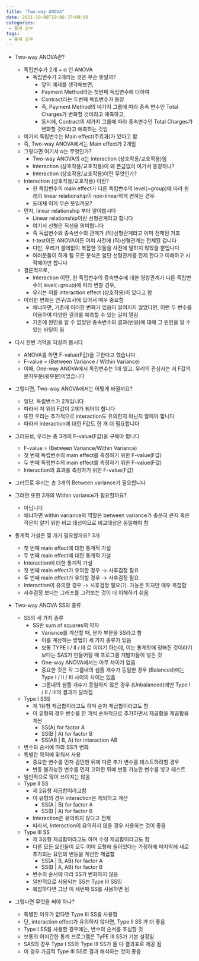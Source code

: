 ```yaml
---
title: "Two-way ANOVA"
date: 2021-10-08T19:06:37+09:00
categories:
 - 통계 공부
tags:
 - 통계 공부
---
```


- Two-way ANOVA란?
  - 독립변수가 2개 + α 인 ANOVA
    - 독립변수가 2개라는 것은 무슨 뜻일까?
      - 앞의 예제를 생각해보면,
      - Payment Method라는 첫번째 독립변수에 더하여
      - Contract라는 두번째 독립변수가 등장
      - 즉, Payment Method의 네가지 그룹에 따라 종속 변수인 Total Charges가 변화할 것이라고 예측하고,
      - 동시에, Contract의 세가지 그룹에 따라 종속변수인 Total Charges가 변화할 것이라고 예측하는 것임
   - 여기서 독립변수는 Main effect(주효과)가 있다고 함
   - 즉, Two-way ANOVA에서는 Main effect가 2개임
   - 그렇다면 여기서 α는 무엇인가?
     - Two-way ANOVA의 α는 interaction (상호작용/교호작용)임
     - Interaction (상호작용/교호작용)이 왜 뜬금없이 여기서 등장하나?
     - Interaction (상호작용/교호작용)이란 무엇인가?
   - Interaction (상호작용/교호작용) 이란?
     - 한 독립변수의 main effect가 다른 독립변수의 level(=group)에 따라 원래의 linear relationship이 non-linear하게 변하는 경우
     - 도대체 이게 무슨 뜻일까요?
   - 먼저, linear relationship 부터 알아봅시다
     - Linear relationship이란 선형관계라고 합니다
     - 여기서 선형은 직선을 의미합니다
     - 즉 독립변수와 종속변수의 관계가 (직)선형관계라고 이미 전제된 거죠
     - t-test이든 ANOVA이든 이미 사전에 (직)선형관계는 전제된 겁니다
     - 다만, 우리가 쓸데없이 복잡한 것들을 사전에 말하지 않았을 뿐입니다
     - 여러분들이 하게 될 모든 분석은 일단 선형관계를 전제 한다고 이해하고 시작해야만 합니다
   - 결론적으로,
     - Interaction 이란, 한 독립변수의 종속변수에 대한 영향관계가 다른 독립변수의 level(=group)에 따라 변할 경우,
     - 우리는 이를 interaction effect (상호작용)이 있다고 함
   - 이러한 변화는 연구/조사에 있어서 매우 중요함
     - 왜냐하면, 기존에 이러한 변화가 있음이 알려지지 않았다면, 이런 두 변수를 이용하여 다양한 결과를 예측할 수 있는 길이 열림
     - 기존에 원인을 알 수 없었던 종속변수의 결과(반응)에 대해 그 원인을 알 수 있는 바탕이 됨

- 다시 한번 기억을 되살려 봅시다
  - ANOVA를 하면 F-value(F값)을 구한다고 했습니다
  - F-value = (Between Variance / Within Variance)
  - 이때, One-way ANOVA에서 독립변수는 1개 였고, 우리의 관심사는 저 F값의 분자부분(윗부분)이었습니다
- 그렇다면, Two-way ANOVA에서는 어떻게 바뀔까요?
  - 일단, 독립변수가 2개입니다
  - 따라서 저 위의 F값이 2개가 되어야 합니다
  - 또한 우리는 추가적으로 interaction도 유의한지 아닌지 알아야 합니다
  - 따라서 interaction에 대한 F값도 한 개 더 필요합니다
- 그러므로, 우리는 총 3개의 F-value(F값)을 구해야 합니다
  - F-value = (Between Variance/Within Variance)
  - 첫 번째 독립변수의 main effect를 측정하기 위한 F-value(F값)
  - 두 번째 독립변수의 main effect를 측정하기 위한 F-value(F값)
  - Interaction의 효과를 측정하기 위한 F-value(F값)
- 그러므로 우리는 총 3개의 Between variance가 필요합니다
- 그러면 또한 3개의 Within variance가 필요할까요?
  - 아닙니다
  - 왜냐하면 within variance의 역할은 between variance가 충분히 큰지 혹은 작은지 알기 위한 비교 대상이므로 비교대상은 동일해야 함

- 통계적 가설은 몇 개가 필요할까요? 3개
  - 첫 번째 main effect에 대한 통계적 가설
  - 두 번째 main effect에 대한 통계적 가설
  - Interaction에 대한 통계적 가설
  - 첫 번째 main effect가 유의할 경우 -> 사후검정 필요
  - 두 번째 main effect가 유의할 경우 -> 사후검정 필요
  - Interaction이 유의할 경우 -> 사후검정 필요(?). 가능은 하지만 매우 복잡함
  - 사후검정 보다는 그래프를 그려보는 것이 더 이해하기 쉬움

- Two-way ANOVA SS의 종류
  - SS의 세 가지 종류
    - SS란 sum of squares의 약자
      - Variance를 계산할 때, 분자 부분을 SS라고 함
      - 이를 계산하는 방법이 세 가지 종류가 있음
      - 보통 TYPE I / II / III 로 이야기 하는데, 이는 통계학에 정해진 것이라기보다는 SAS가 만들어질 때 프로그램 개발자들이 넣은 것
      - One-way ANOVA에서는 아무 차이가 없음
      - 중요한 것은 각 그룹내의 샘플 개수가 동일한 경우 (Balanced)에는 Type I / II / III 사이의 차이는 없음
      - 그룹내의 샘플 개수가 동일하지 않은 경우 (Unbalanced)에만 Type I / II / III의 결과가 달라짐
  - Type I SSS
    - 제 1유형 제곱합이라고도 하며 순차 제곱합이라고도 함
    - 이 유형의 경우 변수를 한 개씩 순차적으로 추가하면서 제곱합을 제곱합을 계싼
      - SS(A) for factor A
      - SS(B | A) for factor B
      - SS(AB | B, A) for interaction AB
   - 변수의 순서에 따라 SS가 변화
   - 특별한 목적에 맞춰서 사용
      - 중요한 변수를 먼저 감안한 뒤에 다른 추가 변수를 테스트하려할 경우
      - 변동 불가능한 변수를 먼저 고려한 뒤에 변동 가능한 변수를 넣고 테스트
   - 일반적으로 많이 쓰이지는 않음
  - Type II SS
    - 제 2유형 제곱합이라고함
    - 이 유형의 경우 interaction은 제외하고 계산
      - SS(A | B) for factor A
      - SS(B | A) for factor B
    - Interaction은 유의하지 않다고 전제
    - 따라서, Interaction이 유의하지 않을 경우 사용하는 것이 좋음
  - Type III SS
    - 제 3유형 제곱합이라고도 하며 수정 제곱합이라고도 함
    - 다른 모든 요인들이 모두 이미 모형에 들어있다는 가정하에 마지막에 새로 추가되는 요인의 변동을 계산한 제곱합
      - SS(A | B, AB) for factor A
      - SS(B | A, AB) for factor B
    - 변수의 순서에 따라 SS가 변화하지 않음
    - 일반적으로 사용되는 SS는 Type III SS임
    - 복잡하다면 그냥 이 세번째 SS를 사용하면 됨

- 그렇다면 무엇을 써야 하나?
   - 특별한 이유가 없다면 Type III SS를 사용함
   - 단, interaction effect가 유의하지 않다면, Type II SS 가 더 좋음
   - Type I SS를 사용할 경우에는, 변수의 순서를 조심할 것
   - 보통의 어지간한 통계 프로그램은 TyPE III SS가 기본 설정임
   - SAS의 경우 Type I SS와 Type III SS가 둘 다 결과표로 제공 됨
   - 이 경우 가급적 Type III SS로 결과 해석하는 것이 좋음